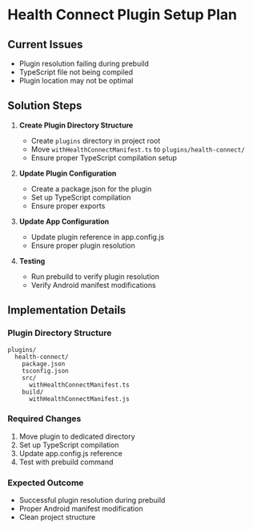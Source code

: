 # Health Connect Plugin Setup Plan

## Current Issues
- Plugin resolution failing during prebuild
- TypeScript file not being compiled
- Plugin location may not be optimal

## Solution Steps

1. **Create Plugin Directory Structure**
   - Create `plugins` directory in project root
   - Move `withHealthConnectManifest.ts` to `plugins/health-connect/`
   - Ensure proper TypeScript compilation setup

2. **Update Plugin Configuration**
   - Create a package.json for the plugin
   - Set up TypeScript compilation
   - Ensure proper exports

3. **Update App Configuration**
   - Update plugin reference in app.config.js
   - Ensure proper plugin resolution

4. **Testing**
   - Run prebuild to verify plugin resolution
   - Verify Android manifest modifications

## Implementation Details

### Plugin Directory Structure
```
plugins/
  health-connect/
    package.json
    tsconfig.json
    src/
      withHealthConnectManifest.ts
    build/
      withHealthConnectManifest.js
```

### Required Changes
1. Move plugin to dedicated directory
2. Set up TypeScript compilation
3. Update app.config.js reference
4. Test with prebuild command

### Expected Outcome
- Successful plugin resolution during prebuild
- Proper Android manifest modification
- Clean project structure